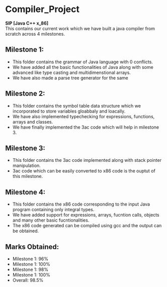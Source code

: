 # Compiler_Project 
**SIP [Java C++ x_86]**</br>
This contains our current work which we have built a java compiler from scratch across 4 milestones.</br>
## Milestone 1:
* This folder contains the grammar of Java language with 0 conflicts. 
* We have added all the basic functionalities of Java along with some advanced like type casting and multidimenstional arrays. 
* We have also made a parse tree generator for the same</br>
## Milestone 2:
* This folder contains the symbol table data structure which we incorporated to store variables gloabbaly and loacally.
* We have also implemented typechecking for expressions, functions, arrays and classes.
* We have finally implemented the 3ac code which will help in milestone 3.
## Milestone 3:
* This folder contains the 3ac code implemented along with stack pointer manipulation.
* 3ac code which can be easily converted to x86 code is the ouptut of this milestone.
## Milestone 4:
* This folder contains the x86 code corresponding to the input Java program containing only integral types.
* We have added support for expressions, arrays, fucntion calls, objects and many other basic fucntionalities.
* The x86 code generated can be compiled using gcc and the output can be obtained.

## Marks Obtained:
* Milestone 1: 96%
* Milestone 1: 100%
* Milestone 1: 98%
* Milestone 1: 100%
* Overall: 98.5%
